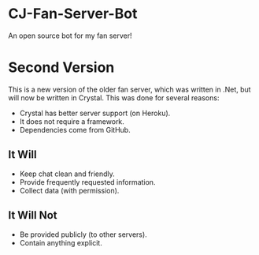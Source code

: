 # CJ-Fan-Server-Bot
An open source bot for my fan server!

# Second Version
This is a new version of the older fan server, which was written in .Net, but will now be written in Crystal. This was done for several reasons:

- Crystal has better server support (on Heroku).
- It does not require a framework.
- Dependencies come from GitHub.

## It Will

- Keep chat clean and friendly.
- Provide frequently requested information.
- Collect data (with permission).

## It Will Not

- Be provided publicly (to other servers).
- Contain anything explicit.

